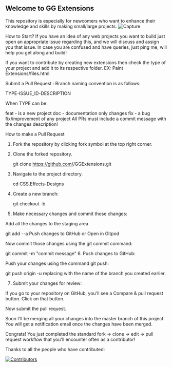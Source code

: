 ## Welcome to GG Extensions
This repository is especially for newcomers who want to enhance their knowledge and skills by making small/large projects.
![Capture](https://github.com/WeBeginners-Community/GGExtensions/assets/72568715/f9fe12dd-d091-4999-8775-e034f4a81034)


How to Start?
If you have an idea of any web projects you want to build just open an appropriate issue regarding this, and we will discuss and assign you that issue. In case you are confused and have queries, just ping me, will help you get along and build!

If you want to contribute by creating new extensions then check the type of your project and add it to its respective folder.
EX: Paint Extensions/files.html

Submit a Pull Request :
Branch naming convention is as follows:

TYPE-ISSUE_ID-DESCRIPTION

When TYPE can be:

feat - is a new project
doc - documentation only changes
fix - a bug fix/improvement of any project
All PRs must include a commit message with the changes description!

How to make a Pull Request
1. Fork the repository by clicking fork symbol at the top right corner.

2. Clone the forked repository.

   git clone https://github.com/<your-github-id>/GGExtensions.git
3. Navigate to the project directory.

   cd CSS.Effects-Designs
4. Create a new branch:

   git checkout -b <Add your branch name>
5. Make necessary changes and commit those changes:

Add all the changes to the staging area

git add --a
Push changes to GitHub
or Open in Gitpod

Now commit those changes using the git commit command:

git commit -m "commit message"
6. Push changes to GitHub:

Push your changes using the command git push:

git push origin -u <add-your-branch-name>
replacing <add-your-branch-name> with the name of the branch you created earlier.

7. Submit your changes for review:

If you go to your repository on GitHub, you'll see a Compare & pull request button. Click on that button.

Now submit the pull request.

Soon I'll be merging all your changes into the master branch of this project. You will get a notification email once the changes have been merged.

Congrats! You just completed the standard fork -> clone -> edit -> pull request workflow that you'll encounter often as a contributor!

Thanks to all the people who have contributed: 


[![Contributors](https://contrib.rocks/image?repo=WeBeginners-Community/GGExtensions)](https://github.com/WeBeginners-Community/GGExtensions/graphs/contributors)
